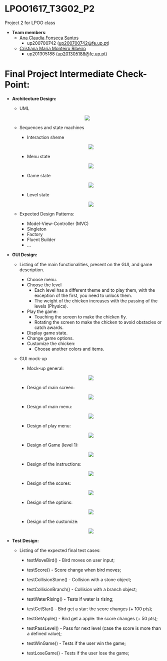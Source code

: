 # LPOO1617_T3G02_P2
Project 2 for LPOO class

* **Team members**:
   * [Ana Claudia Fonseca Santos](https://github.com/anaezes) 
      * up200700742 (up200700742@fe.up.pt)
   * [Cristiana Maria Monteiro Ribeiro](https://github.com/311-311) 
      * up201305188 (up201305188@fe.up.pt)
      
      
# Final Project Intermediate Check-Point:

* **Architecture Design:**
  * UML

  <p align="center"> <img src="prj_images/uml.png"> </p>
  
  * Sequences and state machines
      * Interaction sheme
      
       <p align="center"> <img src="prj_images/InteractionScheme.png"> </p>
       
       * Menu state
      
       <p align="center"> <img src="prj_images/MenuState.png"> </p>
       
       * Game state
       
       <p align="center"> <img src="prj_images/GameState.png"> </p>
       
       * Level state
       
       <p align="center"> <img src="prj_images/LevelState.png"> </p>
  
  * Expected Design Patterns:
    * Model-View-Controller (MVC)
    * Singleton
    * Factory
    * Fluent Builder
    * ...


* **GUI Design:**
  * Listing of the main functionalities, present on the GUI, and game description. 
    * Choose menu.
    * Choose the level
      - Each level has a different theme and to play them, with the exception of the first, you need to unlock them.
      - The weight of the chicken increases with the passing of the levels (Physics).
    * Play the game:
      - Touching the screen to make the chicken fly.
      - Rotating the screen to make the chicken to avoid obstacles or catch awards. 
    * Display game state.
    * Change game options.
    * Customize the chicken:
      - Choose another colors and items. 
  
  * GUI mock-up
  
    * Mock-up general:
    
    <p align="center"> <img src="prj_images/final.png"> </p>
    
    * Design of main screen:
    
    <p align="center"> <img src="prj_images/init.png"> </p>
    
    * Design of main menu:
    
    <p align="center"> <img src="prj_images/mainMenu.png"> </p>
    
    * Design of play menu:
    
    <p align="center"> <img src="prj_images/gameMenu.png"> </p>
    
    * Design of Game (level 1):
    
    <p align="center"> <img src="prj_images/game.png"> </p>
    
    * Design of the instructions:
    
    <p align="center"> <img src="prj_images/instructions.png"> </p>
    
    * Design of the scores:
    
    <p align="center"> <img src="prj_images/scores.png"> </p>
    
    * Design of the options:
    
    <p align="center"> <img src="prj_images/options.png"> </p> 
    
    * Design of the customize:
    
    <p align="center"> <img src="prj_images/customize.png"> </p> 
 
  
* **Test Design:**

  * Listing of the expected final test cases:
  
      * testMoveBird() - Bird moves on user input;
      
      * testScore() - Score change when bird moves;
      
      * testCollisionStone() - Collision with a stone object;
      
      * testCollisionBranch() - Collision with a branch object;
      
      * testWaterRising() - Tests if water is rising;
      
      * testGetStar() - Bird get a star: the score changes (+ 100 pts);
      
      * testGetApple() - Bird get a apple: the score changes (+ 50 pts);
      
      * testPassLevel() - Pass for next level (case the score is more than a defined value);
      
      * testWinGame() - Tests if the user win the game;
      
      * testLoseGame() - Tests if the user lose the game;
